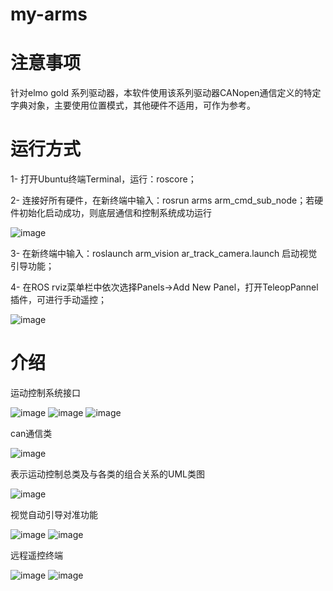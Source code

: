 # my-arms
# 注意事项
针对elmo gold 系列驱动器，本软件使用该系列驱动器CANopen通信定义的特定字典对象，主要使用位置模式，其他硬件不适用，可作为参考。
# 运行方式
1-	打开Ubuntu终端Terminal，运行：roscore；

2-	连接好所有硬件，在新终端中输入：rosrun arms arm_cmd_sub_node；若硬件初始化启动成功，则底层通信和控制系统成功运行

![image](https://user-images.githubusercontent.com/80371110/121506071-fa749380-ca15-11eb-9981-fcbd6b3bf8d5.png)

3-	在新终端中输入：roslaunch arm_vision ar_track_camera.launch 启动视觉引导功能；

4-	在ROS rviz菜单栏中依次选择Panels->Add New Panel，打开TeleopPannel插件，可进行手动遥控；

 ![image](https://user-images.githubusercontent.com/80371110/121506025-f21c5880-ca15-11eb-97ce-b04ea18da9b4.png)
 
 # 介绍
 
运动控制系统接口

![image](https://user-images.githubusercontent.com/80371110/121506266-255ee780-ca16-11eb-92fd-d35bfb647b5b.png)
![image](https://user-images.githubusercontent.com/80371110/121506282-2859d800-ca16-11eb-934b-6b747f5e6242.png)
![image](https://user-images.githubusercontent.com/80371110/121506291-2b54c880-ca16-11eb-8111-3007f9f78711.png)

can通信类

![image](https://user-images.githubusercontent.com/80371110/121506339-33ad0380-ca16-11eb-98a5-aefafbcb1697.png)

表示运动控制总类及与各类的组合关系的UML类图

![image](https://user-images.githubusercontent.com/80371110/121506433-46273d00-ca16-11eb-8fef-27c53bda3334.png)

视觉自动引导对准功能

![image](https://user-images.githubusercontent.com/80371110/121506486-56d7b300-ca16-11eb-9b55-ae503a2d2871.png)
![image](https://user-images.githubusercontent.com/80371110/121506500-59d2a380-ca16-11eb-9dec-8f0758785738.png)

远程遥控终端

![image](https://user-images.githubusercontent.com/80371110/121506560-6820bf80-ca16-11eb-963c-c4647a7b05d9.png)
![image](https://user-images.githubusercontent.com/80371110/121506576-6c4cdd00-ca16-11eb-9018-bdeb3bc66f33.png)
